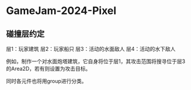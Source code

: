 # GameJam-2024-Pixel
 
## 碰撞层约定
层1：玩家建筑
层2：玩家船只
层3：活动的水面敌人
层4：活动的水下敌人

例如，制作一个对水面炮塔建筑，它自身将位于层1，其攻击范围将搜寻位于层3的Area2D，若有则设置为攻击目标。

同时各元件也将用group进行分类。
